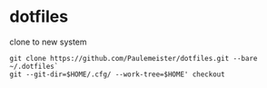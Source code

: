 # dotfiles

clone to new system

```
git clone https://github.com/Paulemeister/dotfiles.git --bare ~/.dotfiles`
git --git-dir=$HOME/.cfg/ --work-tree=$HOME' checkout
```

